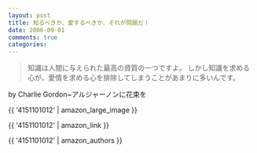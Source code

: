 ```yaml
---
layout: post
title: 知るべきか、愛するべきか、それが問題だ！
date: 2006-09-01
comments: true
categories:
---
```



> 
> 知識は人間に与えられた最高の資質の一つですよ。
> しかし知識を求める心が、愛情を求める心を排除してしまうことがあまりに多いんです。

by Charlie Gordon~アルジャーノンに花束を

{{ '4151101012' | amazon_large_image }}

{{ '4151101012' | amazon_link }}

{{ '4151101012' | amazon_authors }}
